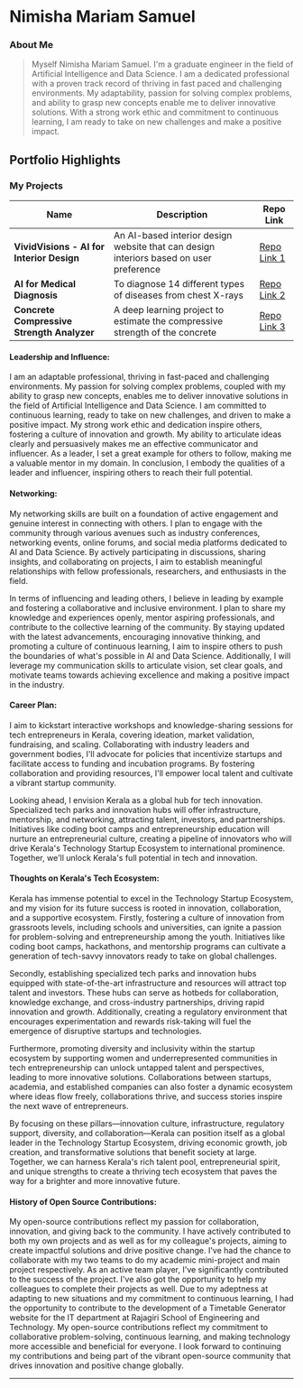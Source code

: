 # Nimisha Mariam Samuel

### About Me

> Myself Nimisha Mariam Samuel. I'm a graduate engineer in the field of Artificial Intelligence and Data Science. I am a dedicated professional with a proven track record of thriving in fast paced and challenging environments. My adaptability, passion for solving complex problems, and ability to grasp new concepts enable me to deliver innovative solutions. With a strong work ethic and commitment to continuous learning, I am ready to take on new challenges and make a positive impact.


## Portfolio Highlights

### My Projects

| Name                | Description                                                               | Repo Link                                |
|---------------------|---------------------------------------------------------------------------|-----------------------------------------------------------------|
| **VividVisions - AI for Interior Design**  | An AI-based interior design website that can design interiors based on user preference                                              | [Repo Link 1]([https://github.com/username/project1](https://github.com/nimishasam/AI-for-Interior-Design))             |
| **AI for Medical Diagnosis**  | To diagnose 14 different types of diseases from chest X-rays                                              | [Repo Link 2]([https://github.com/username/project2](https://github.com/nimishasam/AI-for-Medical-Diagnosis-Week-1))             |
| **Concrete Compressive Strength Analyzer** | A deep learning project to estimate the compressive strength of the concrete | [Repo Link 3](https://github.com/nimishasam/DL_Concrete-Compressive-Strength-Analyzer) |

#### Leadership and Influence:

I am an adaptable professional, thriving in fast-paced and challenging environments. My passion for solving complex problems, coupled with my ability to grasp new concepts, enables me to deliver innovative solutions in the field of Artificial Intelligence and Data Science. I am committed to continuous learning, ready to take on new challenges, and driven to make a positive impact. My strong work ethic and dedication inspire others, fostering a culture of innovation and growth. My ability to articulate ideas clearly and persuasively makes me an effective communicator and influencer. As a leader, I set a great example for others to follow, making me a valuable mentor in my domain. In conclusion, I embody the qualities of a leader and influencer, inspiring others to reach their full potential.

#### Networking:

My networking skills are built on a foundation of active engagement and genuine interest in connecting with others. I plan to engage with the community through various avenues such as industry conferences, networking events, online forums, and social media platforms dedicated to AI and Data Science. By actively participating in discussions, sharing insights, and collaborating on projects, I aim to establish meaningful relationships with fellow professionals, researchers, and enthusiasts in the field.

In terms of influencing and leading others, I believe in leading by example and fostering a collaborative and inclusive environment. I plan to share my knowledge and experiences openly, mentor aspiring professionals, and contribute to the collective learning of the community. By staying updated with the latest advancements, encouraging innovative thinking, and promoting a culture of continuous learning, I aim to inspire others to push the boundaries of what's possible in AI and Data Science. Additionally, I will leverage my communication skills to articulate vision, set clear goals, and motivate teams towards achieving excellence and making a positive impact in the industry.

#### Career Plan:

I aim to kickstart interactive workshops and knowledge-sharing sessions for tech entrepreneurs in Kerala, covering ideation, market validation, fundraising, and scaling. Collaborating with industry leaders and government bodies, I'll advocate for policies that incentivize startups and facilitate access to funding and incubation programs. By fostering collaboration and providing resources, I'll empower local talent and cultivate a vibrant startup community.

Looking ahead, I envision Kerala as a global hub for tech innovation. Specialized tech parks and innovation hubs will offer infrastructure, mentorship, and networking, attracting talent, investors, and partnerships. Initiatives like coding boot camps and entrepreneurship education will nurture an entrepreneurial culture, creating a pipeline of innovators who will drive Kerala's Technology Startup Ecosystem to international prominence. Together, we'll unlock Kerala's full potential in tech and innovation.

#### Thoughts on Kerala's Tech Ecosystem:

Kerala has immense potential to excel in the Technology Startup Ecosystem, and my vision for its future success is rooted in innovation, collaboration, and a supportive ecosystem. Firstly, fostering a culture of innovation from grassroots levels, including schools and universities, can ignite a passion for problem-solving and entrepreneurship among the youth. Initiatives like coding boot camps, hackathons, and mentorship programs can cultivate a generation of tech-savvy innovators ready to take on global challenges.

Secondly, establishing specialized tech parks and innovation hubs equipped with state-of-the-art infrastructure and resources will attract top talent and investors. These hubs can serve as hotbeds for collaboration, knowledge exchange, and cross-industry partnerships, driving rapid innovation and growth. Additionally, creating a regulatory environment that encourages experimentation and rewards risk-taking will fuel the emergence of disruptive startups and technologies.

Furthermore, promoting diversity and inclusivity within the startup ecosystem by supporting women and underrepresented communities in tech entrepreneurship can unlock untapped talent and perspectives, leading to more innovative solutions. Collaborations between startups, academia, and established companies can also foster a dynamic ecosystem where ideas flow freely, collaborations thrive, and success stories inspire the next wave of entrepreneurs.

By focusing on these pillars—innovation culture, infrastructure, regulatory support, diversity, and collaboration—Kerala can position itself as a global leader in the Technology Startup Ecosystem, driving economic growth, job creation, and transformative solutions that benefit society at large. Together, we can harness Kerala's rich talent pool, entrepreneurial spirit, and unique strengths to create a thriving tech ecosystem that paves the way for a brighter and more innovative future.

#### History of Open Source Contributions:

My open-source contributions reflect my passion for collaboration, innovation, and giving back to the community. I have actively contributed to both my own projects and as well as for my colleague's projects, aiming to create impactful solutions and drive positive change.
I've had the chance to collaborate with my two teams to do my academic mini-project and main project respectively. As an active team player, I've significantly contributed to the success of the project. I've also got the opportunity to help my colleagues to complete their projects as well. Due to my adeptness at adapting to new situations and my commitment to continuous learning, I had the opportunity to contribute to the development of a Timetable Generator website for the IT department at Rajagiri School of Engineering and Technology.
My open-source contributions reflect my commitment to collaborative problem-solving, continuous learning, and making technology more accessible and beneficial for everyone. I look forward to continuing my contributions and being part of the vibrant open-source community that drives innovation and positive change globally.  


---
